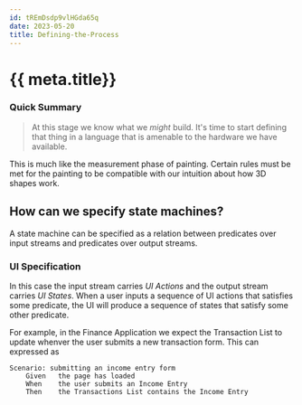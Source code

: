 ```yaml
---
id: tREmDsdp9vlHGda65q
date: 2023-05-20
title: Defining-the-Process
---
```


# {{ meta.title}}

### Quick Summary

> At this stage we know what we *might* build. It's time to start defining that
  thing in a language that is amenable to the hardware we have available.
  
This is much like the measurement phase of painting. Certain rules must be met
for the painting to be compatible with our intuition about how 3D shapes work.
  
## How can we specify state machines?

A state machine can be specified as a relation between predicates over input
streams and predicates over output streams.

### UI Specification

In this case the input stream carries *UI Actions* and the output stream carries
*UI States*. When a user inputs a sequence of UI actions that satisfies some
predicate, the UI will produce a sequence of states that satisfy some other
predicate.

For example, in the Finance Application we expect the Transaction List to update
whenver the user submits a new transaction form. This can expressed as

```feature
Scenario: submitting an income entry form
    Given   the page has loaded
    When    the user submits an Income Entry
    Then    the Transactions List contains the Income Entry
```
